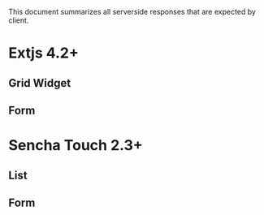 This document summarizes all serverside responses that are expected by client.


Extjs 4.2+
==

Grid Widget
--

Form
--



Sencha Touch 2.3+
==

List
--


Form
--